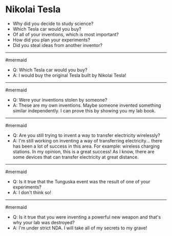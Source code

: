 # Nikolai Tesla


-  Why did you decide to study science?
- Which Tesla car would you buy?
- Of all of your inventions, which is most important?
- How did you plan your experiments?
- Did you steal ideas from another inventor?

---

#mermaid 
- Q: Which Tesla car would you buy?
- A: I would buy the original Tesla built by Nikolai Tesla!


---

#mermaid 
- Q: Were your inventions stolen by someone?
- A: These are my own inventions. Maybe someone invented something similar independently. I can prove this by showing you my lab book.

---

#mermaid 
- Q: Are you still trying to invent a way to transfer electricity wirelessly?
- A: I'm still working on  inventing a way of transferring electricity... there has been a lot of success in this area. For example: wireless charging stations. In my opinion, this is a great success! As I know, there are some devices that can transfer electricity at great distance.

---

#mermaid 
- Q: Is it true that the Tunguska event was the result of one of your experiments?
- A: I don't think so!

---

#mermaid 
- Q: Is it true that you were inventing a powerful new weapon and that's why your lab was destroyed?
- A: I'm under strict NDA. I will take all of my secrets to my grave!